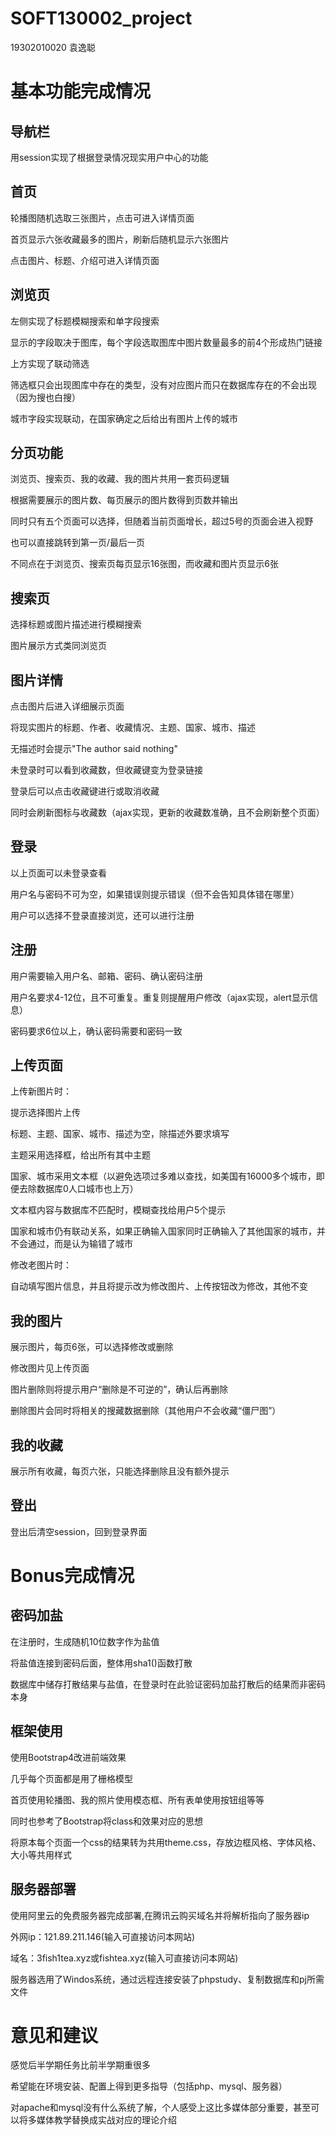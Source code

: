# SOFT130002_project

19302010020 袁逸聪

# 基本功能完成情况

## 导航栏

用session实现了根据登录情况现实用户中心的功能

## 首页

轮播图随机选取三张图片，点击可进入详情页面

首页显示六张收藏最多的图片，刷新后随机显示六张图片

点击图片、标题、介绍可进入详情页面

## 浏览页

左侧实现了标题模糊搜索和单字段搜索

显示的字段取决于图库，每个字段选取图库中图片数量最多的前4个形成热门链接

上方实现了联动筛选

筛选框只会出现图库中存在的类型，没有对应图片而只在数据库存在的不会出现（因为搜也白搜）

城市字段实现联动，在国家确定之后给出有图片上传的城市

## 分页功能

浏览页、搜索页、我的收藏、我的图片共用一套页码逻辑

根据需要展示的图片数、每页展示的图片数得到页数并输出

同时只有五个页面可以选择，但随着当前页面增长，超过5号的页面会进入视野

也可以直接跳转到第一页/最后一页

不同点在于浏览页、搜索页每页显示16张图，而收藏和图片页显示6张

## 搜索页

选择标题或图片描述进行模糊搜索

图片展示方式类同浏览页

## 图片详情

点击图片后进入详细展示页面

将现实图片的标题、作者、收藏情况、主题、国家、城市、描述

无描述时会提示"The author said nothing"

未登录时可以看到收藏数，但收藏键变为登录链接

登录后可以点击收藏键进行或取消收藏

同时会刷新图标与收藏数（ajax实现，更新的收藏数准确，且不会刷新整个页面）

## 登录

以上页面可以未登录查看

用户名与密码不可为空，如果错误则提示错误（但不会告知具体错在哪里）

用户可以选择不登录直接浏览，还可以进行注册

## 注册

用户需要输入用户名、邮箱、密码、确认密码注册

用户名要求4-12位，且不可重复。重复则提醒用户修改（ajax实现，alert显示信息）

密码要求6位以上，确认密码需要和密码一致

## 上传页面

上传新图片时：

提示选择图片上传

标题、主题、国家、城市、描述为空，除描述外要求填写

主题采用选择框，给出所有其中主题

国家、城市采用文本框（以避免选项过多难以查找，如美国有16000多个城市，即便去除数据库0人口城市也上万）

文本框内容与数据库不匹配时，模糊查找给用户5个提示

国家和城市仍有联动关系，如果正确输入国家同时正确输入了其他国家的城市，并不会通过，而是认为输错了城市

修改老图片时：

自动填写图片信息，并且将提示改为修改图片、上传按钮改为修改，其他不变

## 我的图片

展示图片，每页6张，可以选择修改或删除

修改图片见上传页面

图片删除则将提示用户“删除是不可逆的”，确认后再删除

删除图片会同时将相关的搜藏数据删除（其他用户不会收藏“僵尸图”）

## 我的收藏

展示所有收藏，每页六张，只能选择删除且没有额外提示

## 登出

登出后清空session，回到登录界面

# Bonus完成情况

## 密码加盐

在注册时，生成随机10位数字作为盐值

将盐值连接到密码后面，整体用sha1()函数打散

数据库中储存打散结果与盐值，在登录时在此验证密码加盐打散后的结果而非密码本身

## 框架使用

使用Bootstrap4改进前端效果

几乎每个页面都是用了栅格模型

首页使用轮播图、我的照片使用模态框、所有表单使用按钮组等等

同时也参考了Bootstrap将class和效果对应的思想

将原本每个页面一个css的结果转为共用theme.css，存放边框风格、字体风格、大小等共用样式

## 服务器部署

使用阿里云的免费服务器完成部署,在腾讯云购买域名并将解析指向了服务器ip

外网ip：121.89.211.146(输入可直接访问本网站)

域名：3fish1tea.xyz或fishtea.xyz(输入可直接访问本网站)

服务器选用了Windos系统，通过远程连接安装了phpstudy、复制数据库和pj所需文件

# 意见和建议

感觉后半学期任务比前半学期重很多

希望能在环境安装、配置上得到更多指导（包括php、mysql、服务器）

对apache和mysql没有什么系统了解，个人感受上这比多媒体部分重要，甚至可以将多媒体教学替换成实战对应的理论介绍